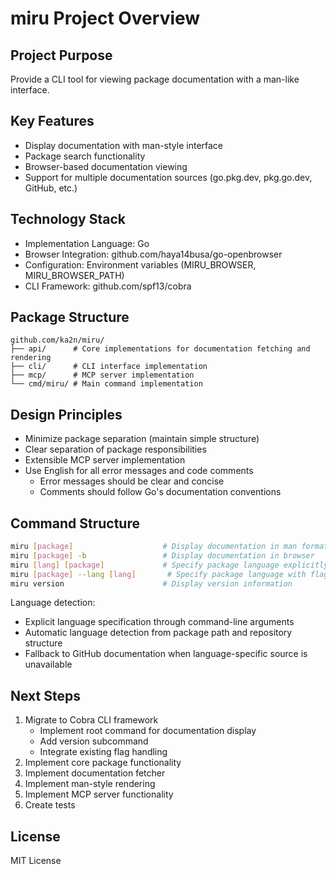 # miru Project Overview

## Project Purpose

Provide a CLI tool for viewing package documentation with a man-like interface.

## Key Features

- Display documentation with man-style interface
- Package search functionality
- Browser-based documentation viewing
- Support for multiple documentation sources (go.pkg.dev, pkg.go.dev, GitHub, etc.)

## Technology Stack

- Implementation Language: Go
- Browser Integration: github.com/haya14busa/go-openbrowser
- Configuration: Environment variables (MIRU_BROWSER, MIRU_BROWSER_PATH)
- CLI Framework: github.com/spf13/cobra

## Package Structure

```
github.com/ka2n/miru/
├── api/      # Core implementations for documentation fetching and rendering
├── cli/      # CLI interface implementation
├── mcp/      # MCP server implementation
└── cmd/miru/ # Main command implementation
```

## Design Principles

- Minimize package separation (maintain simple structure)
- Clear separation of package responsibilities
- Extensible MCP server implementation
- Use English for all error messages and code comments
  - Error messages should be clear and concise
  - Comments should follow Go's documentation conventions

## Command Structure

```bash
miru [package]                    # Display documentation in man format
miru [package] -b                 # Display documentation in browser
miru [lang] [package]             # Specify package language explicitly
miru [package] --lang [lang]       # Specify package language with flag
miru version                      # Display version information
```

Language detection:

- Explicit language specification through command-line arguments
- Automatic language detection from package path and repository structure
- Fallback to GitHub documentation when language-specific source is unavailable

## Next Steps

1. Migrate to Cobra CLI framework
   - Implement root command for documentation display
   - Add version subcommand
   - Integrate existing flag handling
2. Implement core package functionality
3. Implement documentation fetcher
4. Implement man-style rendering
5. Implement MCP server functionality
6. Create tests

## License

MIT License
